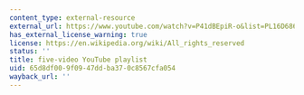 ```yaml
---
content_type: external-resource
external_url: https://www.youtube.com/watch?v=P41dBEpiR-o&list=PL16D6867D4CF50919&index=1
has_external_license_warning: true
license: https://en.wikipedia.org/wiki/All_rights_reserved
status: ''
title: five-video YouTube playlist
uid: 65d8df00-9f09-47dd-ba37-0c8567cfa054
wayback_url: ''
---
```

